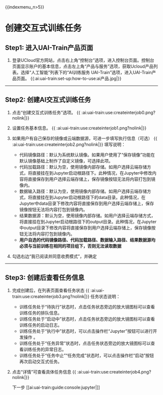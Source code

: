 {{indexmenu_n>5}}

# 创建交互式训练任务

## Step1: 进入UAI-Train产品页面

1. 登录UCloud官方网站，点击右上角“控制台”选项，进入控制台页面。控制台页面显示账户的基本信息，点击左上角“产品与服务”选项，获取Ucloud产品列表。选择“人工智能”列表下的“AI训练服务 UAI-Train”选项，进入UAI-Train产品页面。 
{{:ai:uai-train:set-up:how-to-use:ai产品.jpg|}}

----

## Step2: 创建AI交互式训练任务

1. 点击“创建交互式训练任务”选项。
{{ :ai:uai-train:use:createinterjob0.png?nolink|}}

2. 设置任务基本信息。
{{ :ai:uai-train:use:createinterjob1.png?nolink|}}

3. 如果用户有自己保存的镜像或云端数据源，可进一步填写执行信息（可选） 
{{ :ai:uai-train:use:createinterjob2.png?nolink|}} 
填写说明：
	* 代码镜像路径：默认为系统默认镜像。如果用户使用了“保存镜像”功能在默认镜像基础上制作了自定义镜像，可选择此项。 
	* 代码加载路径：默认为空，使用镜像内部存储。如用户选择云端存储方式，将直接挂在到Jupyter启动根路径下。此种情况，在Jupyter中修改内容将直接保存到用户选择云端存储上，保存镜像按钮无法将内容打包到镜像内。 
	* 数据输入路径：默认为空，使用镜像内部存储。如用户选择云端存储方式，将直接挂在到Jupyter启动根路径下的data目录。此种情况，在Jupyter中data目录下修改内容将直接保存到用户选择云端存储上，保存镜像按钮无法将内容打包到镜像内。 
	* 结果数据源：默认为空，使用镜像内部存储。如用户选择云端存储方式，将直接挂在到Jupyter启动根路径下的output目录。此种情况，在Jupyter中output目录下修改内容将直接保存到用户选择云端存储上，保存镜像按钮无法将内容打包到镜像内。 
	* **用户自选的代码镜像路径、代码加载路径、数据输入路径、结果数据源均必须与当前训练在相同的项目组下，否则无法读取数据**

4. 勾选右边“我已阅读并同意收费模式”，并确定 

----

## Step3: 创建后查看任务信息

1. 完成创建后，在列表页面查看任务状态 
{{ :ai:uai-train:use:createinterjob3.png?nolink|}}
任务状态说明：
	* 训练任务处于“待执行”状态时，点击任务状态旁边的放大镜图标可以查看训练任务的排队信息。  
	* 训练任务处于“启动中”状态时，点击任务状态旁边的放大镜图标可以查看训练任务的启动日志。  
	* 训练任务处于“执行中”状态时，可以点击操作栏“Jupyter”按钮可以进行开发操作 。  
	* 训练任务处于“任务异常”状态时，点击任务状态旁边的放大镜图标可以查看训练任务的异常日志。 
	* 训练任务处于“任务中止”“任务完成”状态时，可以点击操作栏“启动”按钮再次启动交互式任务。 

2. 点击“详情”可查看具体任务信息 
{{ :ai:uai-train:use:createinterjob4.png?nolink|}}


   下一步
    [[ai:uai-train:guide:console:jupyter|]]